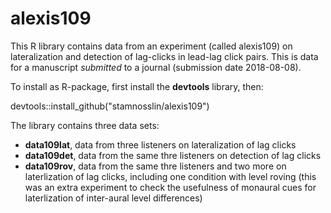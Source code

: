 # alexis109
This R library contains data from an experiment (called alexis109) on lateralization and detection of lag-clicks in lead-lag click pairs. This is data for a manuscript *submitted* to a journal (submission date 2018-08-08).  

To install as R-package, first install the **devtools** library, then:  

devtools::install_github("stamnosslin/alexis109")

The library contains three data sets:

+ **data109lat**, data from three listeners on lateralization of lag clicks
+ **data109det**, data from the same thre listeners on detection of lag clicks
+ **data109rov**, data from the same thre listeners and two more on laterlization of lag clicks, including one condition with level roving (this was an extra experiment to check the usefulness of monaural cues for laterlization of inter-aural level differences)
